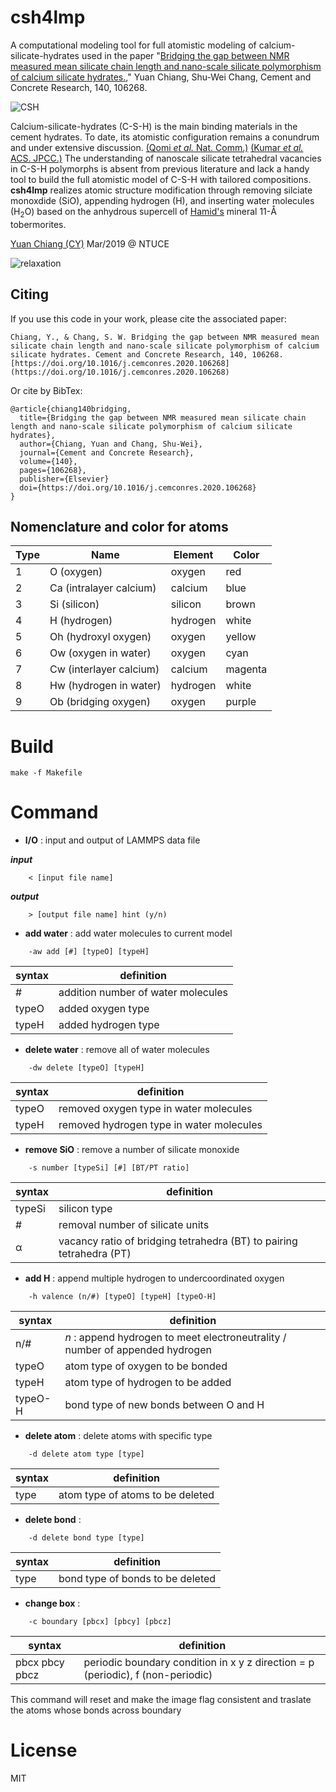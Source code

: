 # csh4lmp

A computational modeling tool for full atomistic modeling of calcium-silicate-hydrates used in the paper "[Bridging the gap between NMR measured mean silicate chain length and nano-scale silicate polymorphism of calcium silicate hydrates.](https://doi.org/10.1016/j.cemconres.2020.106268)," Yuan Chiang, Shu-Wei Chang, Cement and Concrete Research, 140, 106268. 

![CSH](https://ars.els-cdn.com/content/image/1-s2.0-S0008884620315489-gr1_lrg.jpg)

Calcium-silicate-hydrates (C-S-H) is the main binding materials in the cement hydrates. To date, its atomistic configuration remains a conundrum and under extensive discussion. [(Qomi *et al.* Nat. Comm.)](https://doi.org/10.1038/ncomms5960) [(Kumar *et al.* ACS. JPCC.)](https://doi.org/10.1021/acs.jpcc.7b02439) The understanding of nanoscale silicate tetrahedral vacancies in C-S-H polymorphs is absent from previous literature and lack a handy tool to build the full atomistic model of C-S-H with tailored compositions. __csh4lmp__ realizes atomic structure modification through removing silciate monoxdide (SiO), appending hydrogen (H), and inserting water molecules (H<sub>2</sub>O) based on the anhydrous supercell of [Hamid's](https://doi.org/10.1524/zkri.1981.154.3-4.189) mineral 11-&#8491; tobermorites. 

[Yuan Chiang (CY)](https://yaunchaing.netlify.app) Mar/2019 @ NTUCE

![relaxation](/example/relaxation.gif)

## Citing

If you use this code in your work, please cite the associated paper:
```
Chiang, Y., & Chang, S. W. Bridging the gap between NMR measured mean silicate chain length and nano-scale silicate polymorphism of calcium silicate hydrates. Cement and Concrete Research, 140, 106268. [https://doi.org/10.1016/j.cemconres.2020.106268](https://doi.org/10.1016/j.cemconres.2020.106268)
```
Or cite by BibTex:
```
@article{chiang140bridging,
  title={Bridging the gap between NMR measured mean silicate chain length and nano-scale silicate polymorphism of calcium silicate hydrates},
  author={Chiang, Yuan and Chang, Shu-Wei},
  journal={Cement and Concrete Research},
  volume={140},
  pages={106268},
  publisher={Elsevier}
  doi={https://doi.org/10.1016/j.cemconres.2020.106268}
}
```

## Nomenclature and color for atoms

| Type | Name | Element | Color |
| --- | --- | --- | --- |
| 1 | O (oxygen) | oxygen | red |
| 2 | Ca (intralayer calcium) | calcium | blue |
| 3 | Si (silicon) | silicon | brown | 
| 4 | H (hydrogen) | hydrogen | white |
| 5 | Oh (hydroxyl oxygen) | oxygen | yellow |
| 6 | Ow (oxygen in water) | oxygen | cyan |
| 7 | Cw (interlayer calcium) | calcium | magenta |
| 8 | Hw (hydrogen in water) | hydrogen | white |
| 9 | Ob (bridging oxygen) | oxygen | purple |

# Build

```
make -f Makefile
```

# Command

- __I/O__ : input and output of LAMMPS data file

**_input_**
```
	< [input file name]
```
**_output_**
```
	> [output file name] hint (y/n)
```
- __add water__ : add water molecules to current model

```
	-aw add [#] [typeO] [typeH]        
```
syntax | definition
------ | ----------
\# | addition number of water molecules
typeO | added oxygen type
typeH | added hydrogen type

- __delete water__ : remove all of water molecules
```
	-dw delete [typeO] [typeH]
```
syntax | definition
------ | ----------
typeO | removed oxygen type in water molecules
typeH | removed hydrogen type in water molecules

- __remove SiO__ : remove a number of silicate monoxide 
```
	-s number [typeSi] [#] [BT/PT ratio]
```
syntax | definition
------ | ----------
typeSi | silicon type
\# | removal number of silicate units
&alpha; | vacancy ratio of bridging tetrahedra (BT) to pairing tetrahedra (PT)

- __add H__ : append multiple hydrogen to undercoordinated oxygen
```
	-h valence (n/#) [typeO] [typeH] [typeO-H] 
```
syntax | definition
------ | ----------
n/\# | _n_ : append hydrogen to meet electroneutrality / number of appended hydrogen
typeO | atom type of oxygen to be bonded
typeH | atom type of hydrogen to be added
typeO-H | bond type of new bonds between O and H

- __delete atom__ : delete atoms with specific type
```
	-d delete atom type [type]
```
syntax | definition
------ | ----------
type | atom type of atoms to be deleted
- __delete bond__ :
```
	-d delete bond type [type]                 
```
syntax | definition
------ | ----------
type | bond type of bonds to be deleted
- __change box__ :
```
	-c boundary [pbcx] [pbcy] [pbcz]                 
```
syntax | definition
------ | ----------
pbcx pbcy pbcz | periodic boundary condition in x y z direction = p (periodic), f (non-periodic)

This command will reset and make the image flag consistent and traslate the atoms whose bonds across boundary
# License
MIT
